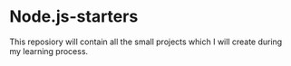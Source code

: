 # Node.js-starters
This reposiory will contain all the small projects which I will create during my learning process. 
